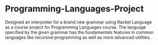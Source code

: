 # Programming-Languages-Project
Designed an interpreter for a brand new grammar using Racket Language as a course project for Programming Languages course. The language specified by the given grammar has the fundamentals features in common languages like recursive programming as well as more advanced utilities.
